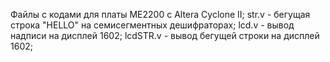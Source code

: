 Файлы с кодами для платы ME2200 с Altera Cyclone II;
str.v - бегущая строка "HELLO" на семисегментных дешифраторах;
lcd.v - вывод надписи на дисплей 1602;
lcdSTR.v - вывод бегущей строки на дисплей 1602; 
